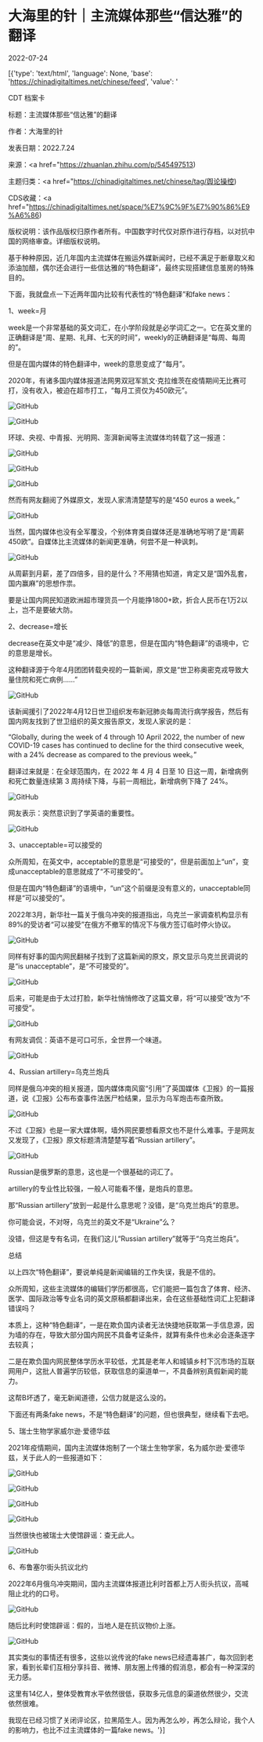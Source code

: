 # 大海里的针｜主流媒体那些“信达雅”的翻译

2022-07-24

[{'type': 'text/html', 'language': None, 'base': 'https://chinadigitaltimes.net/chinese/feed', 'value': '

CDT 档案卡

标题：主流媒体那些“信达雅”的翻译

作者：大海里的针

发表日期：2022.7.24

来源：<a href="https://zhuanlan.zhihu.com/p/545497513)

主题归类：<a href="https://chinadigitaltimes.net/chinese/tag/舆论操控)

CDS收藏：<a href="https://chinadigitaltimes.net/space/%E7%9C%9F%E7%90%86%E9%A6%86)

版权说明：该作品版权归原作者所有。中国数字时代仅对原作进行存档，以对抗中国的网络审查。详细版权说明。





基于种种原因，近几年国内主流媒体在搬运外媒新闻时，已经不满足于断章取义和添油加醋，偶尔还会进行一些信达雅的“特色翻译”，最终实现搭建信息茧房的特殊目的。

下面，我就盘点一下近两年国内比较有代表性的“特色翻译”和fake news：

1、week=月

week是一个非常基础的英文词汇，在小学阶段就是必学词汇之一。它在英文里的正确翻译是“周、星期、礼拜、七天的时间”，weekly的正确翻译是“每周、每周的”。

但是在国内媒体的特色翻译中，week的意思变成了“每月”。

2020年，有诸多国内媒体报道法网男双冠军凯文·克拉维茨在疫情期间无比赛可打，没有收入，被迫在超市打工，“每月工资仅为450欧元”。

![GitHub](https://chinadigitaltimes.net/chinese/files/2022/07/post-684738-62dd4972273c6.)

![GitHub](https://chinadigitaltimes.net/chinese/files/2022/07/post-684738-62dd4972e186f.)

环球、央视、中青报、光明网、澎湃新闻等主流媒体均转载了这一报道：

![GitHub](https://chinadigitaltimes.net/chinese/files/2022/07/post-684738-62dd49735f29f.)

![GitHub](https://chinadigitaltimes.net/chinese/files/2022/07/post-684738-62dd4973c2796.)

![GitHub](https://chinadigitaltimes.net/chinese/files/2022/07/post-684738-62dd497400fc2.)

然而有网友翻阅了外媒原文，发现人家清清楚楚写的是“450 euros a week。”

![GitHub](https://chinadigitaltimes.net/chinese/files/2022/07/post-684738-62dd49743b64f.)

当然，国内媒体也没有全军覆没，个别体育类自媒体还是准确地写明了是“周薪450欧”。自媒体比主流媒体的新闻更准确，何尝不是一种讽刺。

![GitHub](https://chinadigitaltimes.net/chinese/files/2022/07/post-684738-62dd49746c400.)

从周薪到月薪，差了四倍多，目的是什么？不用猜也知道，肯定又是“国外乱套，国内赢麻”的思想作祟。

要是让国内网民知道欧洲超市理货员一个月能挣1800+欧，折合人民币在1万2以上，岂不是要破大防。

2、decrease=增长

decrease在英文中是“减少、降低”的意思，但是在国内“特色翻译”的语境中，它的意思是增长。

这种翻译源于今年4月团团转载央视的一篇新闻，原文是“世卫称奥密克戎导致大量住院和死亡病例……”

![GitHub](https://chinadigitaltimes.net/chinese/files/2022/07/post-684738-62dd4974a7298.)

该新闻援引了2022年4月12日世卫组织发布新冠肺炎每周流行病学报告，然后有国内网友找到了世卫组织的英文报告原文，发现人家说的是：

“Globally, during the week of 4 through 10 April 2022, the number of new COVID-19 cases has continued to decline for the third consecutive week, with a 24% decrease as compared to the previous week。”

翻译过来就是：在全球范围内，在 2022 年 4 月 4 日至 10 日这一周，新增病例和死亡数量连续第 3 周持续下降，与前一周相比，新增病例下降了 24%。

![GitHub](https://chinadigitaltimes.net/chinese/files/2022/07/post-684738-62dd4974e6f50.)

网友表示：突然意识到了学英语的重要性。

![GitHub](https://chinadigitaltimes.net/chinese/files/2022/07/post-684738-62dd497533c58.)

3、unacceptable=可以接受的

众所周知，在英文中，acceptable的意思是“可接受的”，但是前面加上“un”，变成unacceptable的意思就成了“不可接受的”。

但是在国内“特色翻译”的语境中，“un”这个前缀是没有意义的，unacceptable同样是“可以接受的”。

2022年3月，新华社一篇关于俄乌冲突的报道指出，乌克兰一家调查机构显示有89%的受访者“可以接受”在俄方不撤军的情况下与俄方签订临时停火协议。

![GitHub](https://chinadigitaltimes.net/chinese/files/2022/07/post-684738-62dd4975761f0.)

同样有好事的国内网民翻梯子找到了这篇新闻的原文，原文显示乌克兰民调说的是“is unacceptable”，是“不可接受的”。

![GitHub](https://chinadigitaltimes.net/chinese/files/2022/07/post-684738-62dd4975bf330.)

后来，可能是由于太过打脸，新华社悄悄修改了这篇文章，将“可以接受”改为“不可接受”。

![GitHub](https://chinadigitaltimes.net/chinese/files/2022/07/post-684738-62dd49761339c.)

有网友调侃：英语不是可口可乐，全世界一个味道。

![GitHub](https://chinadigitaltimes.net/chinese/files/2022/07/post-684738-62dd49764ffc5.)

4、Russian artillery=乌克兰炮兵

同样是俄乌冲突的相关报道，国内媒体南风窗“引用”了英国媒体《卫报》的一篇报道，说《卫报》公布布查事件法医尸检结果，显示为乌军炮击布查所致。

![GitHub](https://chinadigitaltimes.net/chinese/files/2022/07/post-684738-62dd49768494a.)

不过《卫报》也是一家大媒体啊，墙外网民要想看原文也不是什么难事。于是网友又发现了，《卫报》原文标题清清楚楚写着“Russian artillery”。

![GitHub](https://chinadigitaltimes.net/chinese/files/2022/07/post-684738-62dd4976b57db.)

Russian是俄罗斯的意思，这也是一个很基础的词汇了。

artillery的专业性比较强，一般人可能看不懂，是炮兵的意思。

那“Russian artillery”放到一起是什么意思呢？没错，是“乌克兰炮兵”的意思。

你可能会说，不对呀，乌克兰的英文不是“Ukraine”么？

没错，但这是专有名词，在我们这儿“Russian artillery”就等于“乌克兰炮兵”。

总结

以上四次“特色翻译”，要说单纯是新闻编辑的工作失误，我是不信的。

众所周知，这些主流媒体的编辑们学历都很高，它们能把一篇包含了体育、经济、医学、国际政治等专业名词的英文原稿都翻译出来，会在这些基础性词汇上犯翻译错误吗？

本质上，这种“特色翻译”，一是在欺负国内读者无法快捷地获取第一手信息源，因为墙的存在，导致大部分国内网民不具备考证条件，就算有条件也未必会逐条逐字去较真；

二是在欺负国内网民整体学历水平较低，尤其是老年人和城镇乡村下沉市场的互联网用户，这批人普遍学历较低，获取信息的渠道单一，不具备辨别真假新闻的能力。

这帮B坏透了，毫无新闻道德，公信力就是这么没的。

下面还有两条fake news，不是“特色翻译”的问题，但也很典型，继续看下去吧。

5、瑞士生物学家威尔逊·爱德华兹

2021年疫情期间，国内主流媒体炮制了一个瑞士生物学家，名为威尔逊·爱德华兹，关于此人的一些报道如下：

![GitHub](https://chinadigitaltimes.net/chinese/files/2022/07/post-684738-62dd4976ea980.)

![GitHub](https://chinadigitaltimes.net/chinese/files/2022/07/post-684738-62dd49773972a.)

![GitHub](https://chinadigitaltimes.net/chinese/files/2022/07/post-684738-62dd49777431e.)

![GitHub](https://chinadigitaltimes.net/chinese/files/2022/07/post-684738-62dd4977b4b25.)

当然很快也被瑞士大使馆辟谣：查无此人。

![GitHub](https://chinadigitaltimes.net/chinese/files/2022/07/post-684738-62dd49780846f.)

6、布鲁塞尔街头抗议北约

2022年6月俄乌冲突期间，国内主流媒体报道比利时首都上万人街头抗议，高喊阻止北约的口号。

![GitHub](https://chinadigitaltimes.net/chinese/files/2022/07/post-684738-62dd49784b131.)

随后比利时使馆辟谣：假的，当地人是在抗议物价上涨。

![GitHub](https://chinadigitaltimes.net/chinese/files/2022/07/post-684738-62dd4978927b3.)

其实类似的事情还有很多，这些以讹传讹的fake news已经遗毒甚广，每次回到老家，看到长辈们互相分享抖音、微博、朋友圈上传播的假消息，都会有一种深深的无力感。

这里有14亿人，整体受教育水平依然很低，获取多元信息的渠道依然很少，交流依然很难。

我现在已经习惯了关闭评论区，拉黑陌生人。因为再怎么吵，再怎么辩论，我个人的影响力，也比不过主流媒体的一篇fake news。'}]